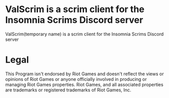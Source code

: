 # ValScrim is a scrim client for the Insomnia Scrims Discord server

ValScrim(temporary name) is a scrim client for the Insomnia Scrims Discord server


# Legal

This Program isn't endorsed by Riot Games and doesn't reflect the views or opinions of Riot Games or anyone officially involved in producing or managing Riot Games properties. Riot Games, and all associated properties are trademarks or registered trademarks of Riot Games, Inc.
